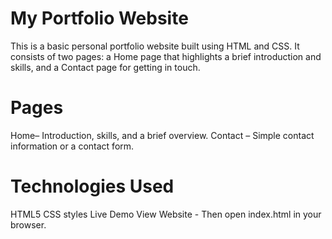# My Portfolio Website
This is a basic personal portfolio website built using HTML and CSS. It consists of two pages: a Home page that highlights a brief introduction and skills, and a Contact page for getting in touch.

# Pages
Home– Introduction, skills, and a brief overview.
Contact – Simple contact information or a contact form.
# Technologies Used

HTML5
CSS styles
Live Demo
View Website - 
Then open index.html in your browser.
